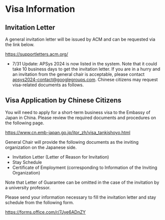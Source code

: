 # Visa Information

## Invitation Letter

A general invitation letter will be issued by ACM and can be requested via the link below.

https://supportletters.acm.org/

* 7/31 Update: APSys 2024 is now listed in the system. Note that it could take 10 business days to get the invitation letter. If you are in a hurry and an invitation from the general chair is acceptable, please contact apsys2024-contact@googlegroups.com. Chinese citizens may request visa-related documents as follows.

## Visa Application by Chinese Citizens

You will need to apply for a short-term business visa to the Embassy of Japan in China. Please review the required documents and procedures on the following page.

https://www.cn.emb-japan.go.jp/itpr_zh/visa_tankishoyo.html

General Chair will provide the following documents as the inviting organization on the Japanese side.

- Invitation Letter (Letter of Reason for Invitation)
- Stay Schedule
- Certificate of Employment (corresponding to Information of the Inviting Organization)

Note that Letter of Guarantee can be omitted in the case of the invitation by a university professor.

Please send your information necessary to fill the invitation letter and stay schedule from the following form.

https://forms.office.com/r/7Jye6ADnZY
